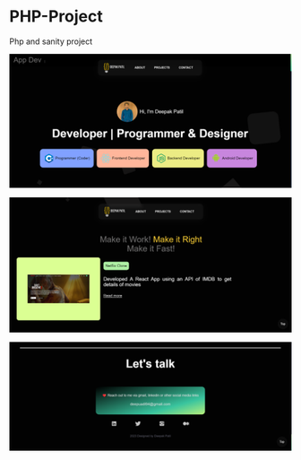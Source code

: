 # PHP-Project
Php and sanity project

<img src='dphp1.png' alt='img' />

![Example image](dphp2.png)


![Example image](dphp3.png)
